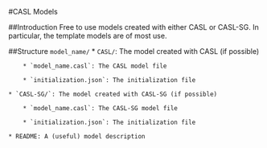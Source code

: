 #CASL Models

##Introduction
Free to use models created with either CASL or CASL-SG. 
In particular, the template models are of most use.

##Structure
`model_name/`
	* `CASL/`: The model created with CASL (if possible)

		* `model_name.casl`: The CASL model file

		* `initialization.json`: The initialization file

	* `CASL-SG/`: The model created with CASL-SG (if possible)

		* `model_name.casl`: The CASL-SG model file

		* `initialization.json`: The initialization file
		
	* README: A (useful) model description